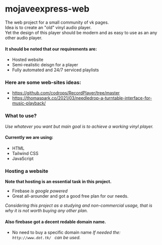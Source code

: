 # mojaveexpress-web

<p> The web project for a small community of vk pages. <br>
  Idea is to create an "old" vinyl audio player. <br>
  Yet the design of this player should be modern and as easy to use as an any other audio player. <br>
</p>
  
 #### It should be noted that our requirements are: 

- Hosted website
- Semi-realistic deisgn for a player
- Fully automated and 24/7 serviced playlists

### Here are some web-sites ideas: 

- https://github.com/codrops/RecordPlayer/tree/master
- https://thomaspark.co/2021/03/needledrop-a-turntable-interface-for-music-playback/

### What to use? 

*Use whatever you want but main goal is to achieve a working vinyl player.*

#### Currently we are using:

- HTML
- Tailwind CSS
- JavaScript

### Hosting a website 
**Note that hosting is an essential task in this project.**

- Firebase
*is google powered* 
- Great all-arounder and got a good free plan for our needs.

*Considering this project as a studying and non-commercial usage, that is why it is not worth buying any other plan.*

#### Also firebase got a decent redable domain name. 
- No need to buy a specific domain name 
*If needed the: ``http://www.dot.tk/ `` can be used.* 


